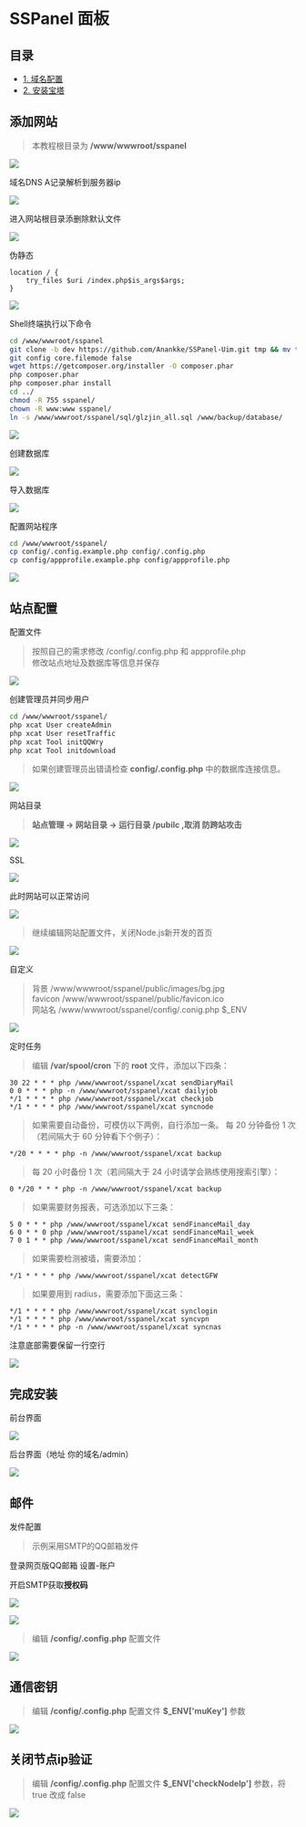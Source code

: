 # SSPanel 面板

## 目录

* [1. 域名配置](https://github.com/poseidon-gfw/poseidon-gfw.github.io/tree/4f40ab3bbfe168e78d24705f8ad955c84c1d5cb7/getting-started/getting-started/yu-ming-pei-zhi.md)
* [2. 安装宝塔](https://github.com/poseidon-gfw/poseidon-gfw.github.io/tree/4f40ab3bbfe168e78d24705f8ad955c84c1d5cb7/getting-started/getting-started/an-zhuang-bao-ta.md)

## 添加网站

> 本教程根目录为 **/www/wwwroot/sspanel**

![](../../.gitbook/assets/2020-05-18-10-30-43.png)

域名DNS A记录解析到服务器ip

![](../../.gitbook/assets/2020-05-17-20-29-09.png)

进入网站根目录添删除默认文件

![](../../.gitbook/assets/2020-05-18-10-31-06.png)

伪静态

```text
location / {
    try_files $uri /index.php$is_args$args;
}
```

![](../../.gitbook/assets/2020-05-18-10-31-25.png)

Shell终端执行以下命令

```bash
cd /www/wwwroot/sspanel
git clone -b dev https://github.com/Anankke/SSPanel-Uim.git tmp && mv tmp/.git . && rm -rf tmp && git reset --hard
git config core.filemode false
wget https://getcomposer.org/installer -O composer.phar
php composer.phar
php composer.phar install
cd ../
chmod -R 755 sspanel/
chown -R www:www sspanel/
ln -s /www/wwwroot/sspanel/sql/glzjin_all.sql /www/backup/database/
```

![](../../.gitbook/assets/2020-05-18-10-37-51.png)

创建数据库

![](../../.gitbook/assets/2020-05-18-10-33-56.png)

导入数据库

![](../../.gitbook/assets/2020-05-18-10-38-51.png)

配置网站程序

```bash
cd /www/wwwroot/sspanel/
cp config/.config.example.php config/.config.php
cp config/appprofile.example.php config/appprofile.php
```

![](../../.gitbook/assets/2020-05-18-10-39-16.png)

## 站点配置

配置文件

> 按照自己的需求修改 /config/.config.php 和 appprofile.php  
> 修改站点地址及数据库等信息并保存

![](../../.gitbook/assets/2020-05-18-10-46-49.png)

创建管理员并同步用户

```bash
cd /www/wwwroot/sspanel/
php xcat User createAdmin
php xcat User resetTraffic
php xcat Tool initQQWry
php xcat Tool initdownload
```

> 如果创建管理员出错请检查 **config/.config.php** 中的数据库连接信息。

![](../../.gitbook/assets/2020-05-18-10-56-33.png)

网站目录

> **站点管理 -&gt; 网站目录 -&gt; 运行目录 /pubilc ,取消 防跨站攻击**

![](../../.gitbook/assets/2020-05-18-10-58-17.png)

SSL

![](../../.gitbook/assets/2020-05-17-20-36-19.png)

此时网站可以正常访问

![](../../.gitbook/assets/2020-05-18-10-58-51.png)

> 继续编辑网站配置文件，关闭Node.js新开发的首页

![](../../.gitbook/assets/2020-05-18-11-07-47.png)

自定义

> 背景 /www/wwwroot/sspanel/public/images/bg.jpg  
> favicon /www/wwwroot/sspanel/public/favicon.ico  
> 网站名 /www/wwwroot/sspanel/config/.conig.php $\_ENV

![](../../.gitbook/assets/2020-05-18-11-14-26.png)

定时任务

> 编辑 **/var/spool/cron** 下的 **root** 文件，添加以下四条：

```text
30 22 * * * php /www/wwwroot/sspanel/xcat sendDiaryMail
0 0 * * * php -n /www/wwwroot/sspanel/xcat dailyjob
*/1 * * * * php /www/wwwroot/sspanel/xcat checkjob
*/1 * * * * php /www/wwwroot/sspanel/xcat syncnode
```

> 如果需要自动备份，可模仿以下两例，自行添加一条。 每 20 分钟备份 1 次（若间隔大于 60 分钟看下个例子）：

```text
*/20 * * * * php -n /www/wwwroot/sspanel/xcat backup
```

> 每 20 小时备份 1 次（若间隔大于 24 小时请学会熟练使用搜索引擎）：

```text
0 */20 * * * php -n /www/wwwroot/sspanel/xcat backup
```

> 如果需要财务报表，可选添加以下三条：

```text
5 0 * * * php /www/wwwroot/sspanel/xcat sendFinanceMail_day
6 0 * * 0 php /www/wwwroot/sspanel/xcat sendFinanceMail_week
7 0 1 * * php /www/wwwroot/sspanel/xcat sendFinanceMail_month
```

> 如果需要检测被墙，需要添加：

```text
*/1 * * * * php /www/wwwroot/sspanel/xcat detectGFW
```

> 如果要用到 radius，需要添加下面这三条：

```text
*/1 * * * * php /www/wwwroot/sspanel/xcat synclogin
*/1 * * * * php /www/wwwroot/sspanel/xcat syncvpn
*/1 * * * * php -n /www/wwwroot/sspanel/xcat syncnas
```

注意底部需要保留一行空行

![](../../.gitbook/assets/2020-05-18-11-17-30.png)

## 完成安装

前台界面

![](../../.gitbook/assets/2020-05-18-11-21-17.png)

后台界面（地址 你的域名/admin）

![](../../.gitbook/assets/2020-05-18-11-21-29.png)

## 邮件

发件配置

> 示例采用SMTP的QQ邮箱发件

登录网页版QQ邮箱 设置-账户

开启SMTP获取**授权码**

![](../../.gitbook/assets/2020-05-18-07-34-13.png)

![](../../.gitbook/assets/2020-05-18-07-35-28.png)

> 编辑 **/config/.config.php** 配置文件

![](../../.gitbook/assets/2020-05-18-11-25-50.png)

## 通信密钥

> 编辑 **/config/.config.php** 配置文件 **$\_ENV\['muKey'\]** 参数

![](../../.gitbook/assets/2020-05-18-11-29-22.png)

## 关闭节点ip验证

> 编辑 **/config/.config.php** 配置文件 **$\_ENV\['checkNodeIp'\]** 参数，将 true 改成 false

![](../../.gitbook/assets/2020-05-18-11-40-49.png)

